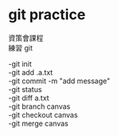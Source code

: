 # git practice

資策會課程   
練習 git   

-git init   
-git add .a.txt   
-git commit -m "add message"   
-git status   
-git diff a.txt   
-git branch canvas   
-git checkout canvas   
-git merge canvas   